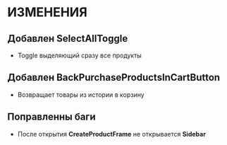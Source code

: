 # **ИЗМЕНЕНИЯ**

## Добавлен **SelectAllToggle**

* Toggle выделяющий сразу все продукты

## Добавлен **BackPurchaseProductsInCartButton**

* Возвращает товары из истории в корзину

## Поправленны баги

* После открытия **CreateProductFrame** не открывается **Sidebar**